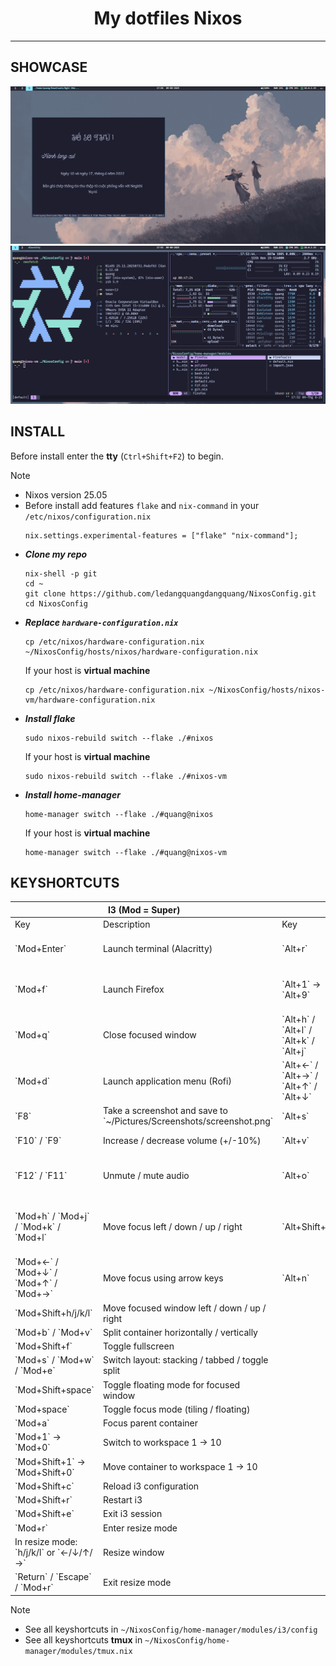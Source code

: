 <h1 align="center"> My dotfiles Nixos</h1>

---
## SHOWCASE
![zathura](./assets/zathura.png) 
![btop yazi and neofetch](./assets/btop-yazi-neofetch.png) 
## INSTALL
Before install enter the **tty** (`Ctrl+Shift+F2`) to begin.
> [!NOTE]
> * Nixos version 25.05
> * Before install add features `flake` and `nix-command` in your `/etc/nixos/configuration.nix`
>   ```
>   nix.settings.experimental-features = ["flake" "nix-command"];
>   ```
* ***Clone my repo***
    ```
    nix-shell -p git
    cd ~
    git clone https://github.com/ledangquangdangquang/NixosConfig.git
    cd NixosConfig
    ```
* ***Replace `hardware-configuration.nix`***
    ```
    cp /etc/nixos/hardware-configuration.nix ~/NixosConfig/hosts/nixos/hardware-configuration.nix
    ```
    If your host is **virtual machine**
    ```
    cp /etc/nixos/hardware-configuration.nix ~/NixosConfig/hosts/nixos-vm/hardware-configuration.nix
    ```
* ***Install flake***
    ```
    sudo nixos-rebuild switch --flake ./#nixos 
    ```
    If your host is **virtual machine**
    ```
    sudo nixos-rebuild switch --flake ./#nixos-vm
    ```
* ***Install home-manager***
    ```
    home-manager switch --flake ./#quang@nixos
    ```
    If your host is **virtual machine**
    ```
    home-manager switch --flake ./#quang@nixos-vm
    ```

## KEYSHORTCUTS
<table><thead><tr><th colspan="2">I3 (Mod = Super)</th><th colspan="2">Tmux</th></tr></thead><tbody><tr><td>Key</td><td>Description</td><td>Key</td><td>Description</td></tr><tr><td>`Mod+Enter`</td><td>Launch terminal (Alacritty)</td><td>`Alt+r`</td><td>Reload tmux configuration file</td></tr><tr><td>`Mod+f`</td><td>Launch Firefox</td><td>`Alt+1` → `Alt+9`</td><td>Quickly switch to window 1 → 9</td></tr><tr><td>`Mod+q`</td><td>Close focused window</td><td>`Alt+h` / `Alt+l` / `Alt+k` / `Alt+j`</td><td>Move focus to pane left / right / up / down</td></tr><tr><td>`Mod+d`</td><td>Launch application menu (Rofi)</td><td>`Alt+←` / `Alt+→` / `Alt+↑` / `Alt+↓`</td><td>Resize pane (left/right ±5, up/down ±3)</td></tr><tr><td>`F8`</td><td>Take a screenshot and save to `~/Pictures/Screenshots/screenshot.png`</td><td>`Alt+s`</td><td>Split pane horizontally</td></tr><tr><td>`F10` / `F9`</td><td>Increase / decrease volume (+/-10%)</td><td>`Alt+v`</td><td>Split pane vertically</td></tr>
<tr><td>`F12` / `F11`</td><td>Unmute / mute audio</td><td>`Alt+o`</td><td>Open Neovim with Telescope file search</td></tr><tr><td>`Mod+h` / `Mod+j` / `Mod+k` / `Mod+l`</td><td>Move focus left / down / up / right</td><td>`Alt+Shift+O`</td><td>Open Neovim with fuzzyvim file search (fzf preview)</td></tr><tr><td>`Mod+←` / `Mod+↓` / `Mod+↑` / `Mod+→`</td><td>Move focus using arrow keys</td><td>`Alt+n`</td><td>Create a new window</td></tr><tr><td>`Mod+Shift+h/j/k/l`</td><td>Move focused window left / down / up / right</td><td></td><td></td></tr><tr><td>`Mod+b` / `Mod+v`</td><td>Split container horizontally / vertically</td><td></td><td></td></tr><tr><td>`Mod+Shift+f`</td><td>Toggle fullscreen</td><td></td><td></td></tr><tr><td>`Mod+s` / `Mod+w` / `Mod+e`</td><td>Switch layout: stacking / tabbed / toggle split</td><td></td><td></td></tr><tr><td>`Mod+Shift+space`</td><td>Toggle floating mode for focused window</td><td></td><td></td></tr>
<tr><td>`Mod+space`</td><td>Toggle focus mode (tiling / floating)</td><td></td><td></td></tr><tr><td>`Mod+a`</td><td>Focus parent container</td><td></td><td></td></tr><tr><td>`Mod+1` → `Mod+0`</td><td>Switch to workspace 1 → 10</td><td></td><td></td></tr><tr><td>`Mod+Shift+1` → `Mod+Shift+0`</td><td>Move container to workspace 1 → 10</td><td></td><td></td></tr><tr><td>`Mod+Shift+c`</td><td>Reload i3 configuration</td><td></td><td></td></tr><tr><td>`Mod+Shift+r`</td><td>Restart i3</td><td></td><td></td></tr><tr><td>`Mod+Shift+e`</td><td>Exit i3 session</td><td></td><td></td></tr><tr><td>`Mod+r`</td><td>Enter resize mode</td><td></td><td></td></tr><tr><td>In resize mode: `h/j/k/l` or `←/↓/↑/→`</td><td>Resize window</td><td></td><td></td></tr><tr><td>`Return` / `Escape` / `Mod+r`</td><td>Exit resize mode</td><td></td><td></td></tr></tbody></table>

> [!NOTE]
> * See all keyshortcuts in `~/NixosConfig/home-manager/modules/i3/config` 
> * See all keyshortcuts **tmux** in `~/NixosConfig/home-manager/modules/tmux.nix`
